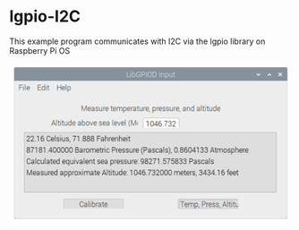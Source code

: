 # lgpio-I2C
This example program communicates with I2C via the lgpio library on Raspberry Pi OS

![](https://github.com/eugenedakin/lgpio-I2C/blob/main/FinalScreenGrab.png)

